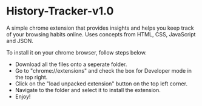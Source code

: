 # History-Tracker-v1.0
A simple chrome extension that provides insights and helps you keep track of your browsing habits online. Uses concepts from HTML, CSS, JavaScript and JSON.

To install it on your chrome browser, follow steps below. 
 - Download all the files onto a seperate folder.
 - Go to "chrome://extensions" and check the box for Developer mode in the top right.
 - Click on the "load unpacked extension" button on the top left corner.
 - Navigate to the folder and select it to install the extension.
 - Enjoy!
